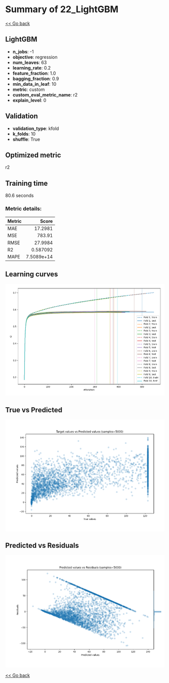 # Summary of 22_LightGBM

[<< Go back](../README.md)


## LightGBM
- **n_jobs**: -1
- **objective**: regression
- **num_leaves**: 63
- **learning_rate**: 0.2
- **feature_fraction**: 1.0
- **bagging_fraction**: 0.9
- **min_data_in_leaf**: 10
- **metric**: custom
- **custom_eval_metric_name**: r2
- **explain_level**: 0

## Validation
 - **validation_type**: kfold
 - **k_folds**: 10
 - **shuffle**: True

## Optimized metric
r2

## Training time

80.6 seconds

### Metric details:
| Metric   |        Score |
|:---------|-------------:|
| MAE      |  17.2981     |
| MSE      | 783.91       |
| RMSE     |  27.9984     |
| R2       |   0.587092   |
| MAPE     |   7.5089e+14 |



## Learning curves
![Learning curves](learning_curves.png)
## True vs Predicted

![True vs Predicted](true_vs_predicted.png)


## Predicted vs Residuals

![Predicted vs Residuals](predicted_vs_residuals.png)



[<< Go back](../README.md)
